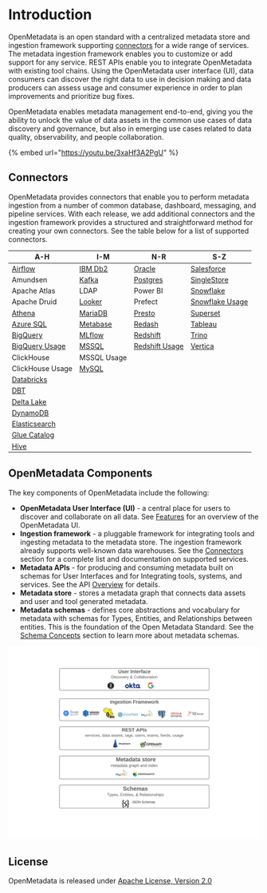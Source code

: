 # Introduction

OpenMetadata is an open standard with a centralized metadata store and ingestion framework supporting [connectors](integrations/connectors/) for a wide range of services. The metadata ingestion framework enables you to customize or add support for any service. REST APIs enable you to integrate OpenMetadata with existing tool chains. Using the OpenMetadata user interface (UI), data consumers can discover the right data to use in decision making and data producers can assess usage and consumer experience in order to plan improvements and prioritize bug fixes.

OpenMetadata enables metadata management end-to-end, giving you the ability to unlock the value of data assets in the common use cases of data discovery and governance, but also in emerging use cases related to data quality, observability, and people collaboration.

{% embed url="https://youtu.be/3xaHf3A2PgU" %}

## Connectors

OpenMetadata provides connectors that enable you to perform metadata ingestion from a number of common database, dashboard, messaging, and pipeline services. With each release, we add additional connectors and the ingestion framework provides a structured and straightforward method for creating your own connectors. See the table below for a list of supported connectors.

| A-H                                                                                            | I-M                                             | N-R                                                         | S-Z                                                           |
| ---------------------------------------------------------------------------------------------- | ----------------------------------------------- | ----------------------------------------------------------- | ------------------------------------------------------------- |
| [Airflow](integrations/connectors/airflow/airflow.md)                                          | [IBM Db2](integrations/connectors/ibm-db2.md)   | [Oracle](integrations/connectors/oracle.md)                 | [Salesforce](integrations/connectors/salesforce.md)           |
| Amundsen                                                                                       | [Kafka](integrations/connectors/kafka.md)       | [Postgres](integrations/connectors/postgres/)               | [SingleStore](integrations/connectors/singlestore.md)         |
| Apache Atlas                                                                                   | LDAP                                            | Power BI                                                    | [Snowflake](integrations/connectors/snowflake/)               |
| Apache Druid                                                                                   | [Looker](integrations/connectors/looker.md)     | Prefect                                                     | [Snowflake Usage](integrations/connectors/snowflake-usage.md) |
| [Athena](integrations/connectors/athena.md)                                                    | [MariaDB](integrations/connectors/mariadb.md)   | [Presto](integrations/connectors/presto.md)                 | [Superset](integrations/connectors/superset.md)               |
| [Azure SQL](integrations/connectors/azure-sql.md)                                              | [Metabase](integrations/connectors/metabase.md) | [Redash](integrations/connectors/redash.md)                 | [Tableau](integrations/connectors/tableau.md)                 |
| [BigQuery](integrations/connectors/bigquery/)                                                  | [MLflow](integrations/connectors/mlflow/)       | [Redshift](integrations/connectors/redshift/)               | [Trino](integrations/connectors/trino.md)                     |
| [BigQuery Usage](integrations/connectors/bigquery-usage.md)                                    | [MSSQL](integrations/connectors/mssql/)         | [Redshift Usage](integrations/connectors/redshift-usage.md) | [Vertica](integrations/connectors/vertica.md)                 |
| ClickHouse                                                                                     | MSSQL Usage                                     |                                                             |                                                               |
| ClickHouse Usage                                                                               | [MySQL](integrations/connectors/mysql/mysql.md) |                                                             |                                                               |
| [Databricks](integrations/connectors/databricks.md)                                            |                                                 |                                                             |                                                               |
| [DBT](https://github.com/open-metadata/OpenMetadata/blob/main/docs/broken-reference/README.md) |                                                 |                                                             |                                                               |
| [Delta Lake](integrations/connectors/delta-lake.md)                                            |                                                 |                                                             |                                                               |
| [DynamoDB](integrations/connectors/dynamodb.md)                                                |                                                 |                                                             |                                                               |
| [Elasticsearch](integrations/connectors/elastic-search.md)                                     |                                                 |                                                             |                                                               |
| [Glue Catalog](integrations/connectors/glue-catalog/)                                          |                                                 |                                                             |                                                               |
| [Hive](integrations/connectors/hive.md)                                                        |                                                 |                                                             |                                                               |

## OpenMetadata Components

The key components of OpenMetadata include the following:

* **OpenMetadata User Interface (UI)** - a central place for users to discover and collaborate on all data. See [Features](features.md) for an overview of the OpenMetadata UI.
* **Ingestion framework** - a pluggable framework for integrating tools and ingesting metadata to the metadata store. The ingestion framework already supports well-known data warehouses. See the [Connectors](./#connectors) section for a complete list and documentation on supported services.
* **Metadata APIs** - for producing and consuming metadata built on schemas for User Interfaces and for Integrating tools, systems, and services. See the API [Overview](openmetadata-apis/apis/overview.md) for details.
* **Metadata store** - stores a metadata graph that connects data assets and user and tool generated metadata.
* **Metadata schemas** - defines core abstractions and vocabulary for metadata with schemas for Types, Entities, and Relationships between entities. This is the foundation of the Open Metadata Standard. See the [Schema Concepts](openmetadata-apis/schemas/overview.md) section to learn more about metadata schemas.

![](<../.gitbook/assets/openmetadata-overview (1).png>)

## License

OpenMetadata is released under [Apache License, Version 2.0](http://www.apache.org/licenses/LICENSE-2.0)
